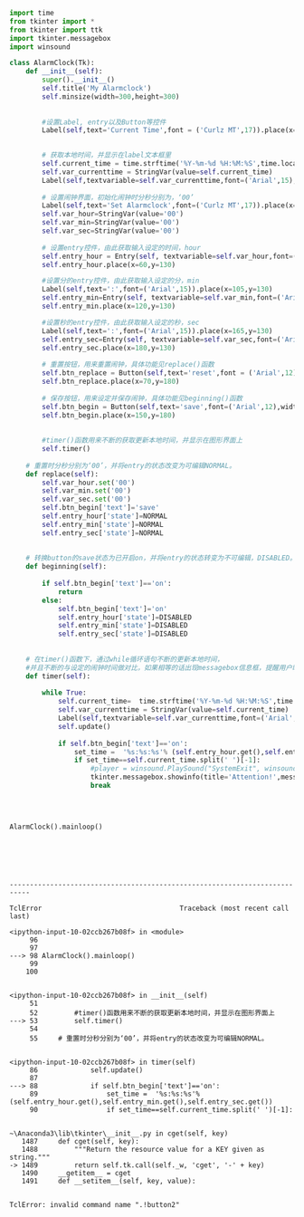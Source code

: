 

```python
import time
from tkinter import *
from tkinter import ttk
import tkinter.messagebox
import winsound

class AlarmClock(Tk):
    def __init__(self):
        super().__init__()
        self.title('My Alarmclock')
        self.minsize(width=300,height=300)
        
        
        #设置Label, entry以及Button等控件
        Label(self,text='Current Time',font = ('Curlz MT',17)).place(x=90,y=10)
        

        # 获取本地时间，并显示在label文本框里        
        self.current_time = time.strftime('%Y-%m-%d %H:%M:%S',time.localtime(time.time()))
        self.var_currenttime = StringVar(value=self.current_time)
        Label(self,textvariable=self.var_currenttime,font=('Arial',15),bg='#EC795D').place(x=50,y=50)
        
        # 设置闹钟界面，初始化闹钟时分秒分别为，‘00’
        Label(self,text='Set Alarmclock',font=('Curlz MT',17)).place(x=80,y=90)
        self.var_hour=StringVar(value='00')
        self.var_min=StringVar(value='00')
        self.var_sec=StringVar(value='00')
        
        # 设置entry控件，由此获取输入设定的时间，hour
        self.entry_hour = Entry(self, textvariable=self.var_hour,font=('Arial',15),bg='#EC795D',width=3,justify='center')
        self.entry_hour.place(x=60,y=130)

        #设置分的entry控件，由此获取输入设定的分，min
        Label(self,text=':',font=('Arial',15)).place(x=105,y=130)
        self.entry_min=Entry(self, textvariable=self.var_min,font=('Arial',15),bg='#EC795D',width=3,justify='center')
        self.entry_min.place(x=120,y=130)

        #设置秒的entry控件，由此获取输入设定的秒，sec
        Label(self,text=':',font=('Arial',15)).place(x=165,y=130)
        self.entry_sec=Entry(self, textvariable=self.var_sec,font=('Arial',15),bg='#EC795D',width=3,justify='center')
        self.entry_sec.place(x=180,y=130)
        
        # 重置按钮，用来重置闹钟，具体功能见replace()函数
        self.btn_replace = Button(self,text='reset',font = ('Arial',12),width=5,command=self.replace)
        self.btn_replace.place(x=70,y=180)
        
        # 保存按钮，用来设定并保存闹钟，具体功能见beginning()函数
        self.btn_begin = Button(self,text='save',font=('Arial',12),width=5,command=self.beginning)
        self.btn_begin.place(x=150,y=180)
        
        
        #timer()函数用来不断的获取更新本地时间，并显示在图形界面上
        self.timer()
    
    # 重置时分秒分别为‘00’，并将entry的状态改变为可编辑NORMAL。
    def replace(self):
        self.var_hour.set('00')
        self.var_min.set('00')
        self.var_sec.set('00')
        self.btn_begin['text']='save'
        self.entry_hour['state']=NORMAL
        self.entry_min['state']=NORMAL
        self.entry_sec['state']=NORMAL
       
    
    # 转换button的save状态为已开启on，并将entry的状态转变为不可编辑，DISABLED。
    def beginning(self):
        
        if self.btn_begin['text']=='on':
            return
        else:
            self.btn_begin['text']='on'
            self.entry_hour['state']=DISABLED
            self.entry_min['state']=DISABLED
            self.entry_sec['state']=DISABLED
   
    
    # 在timer()函数下，通过while循环语句不断的更新本地时间，
    #并且不断的与设定的闹钟时间做对比，如果相等的话出现messagebox信息框，提醒用户时间已到！
    def timer(self):
        
        while True:
            self.current_time=  time.strftime('%Y-%m-%d %H:%M:%S',time.localtime(time.time()))
            self.var_currenttime = StringVar(value=self.current_time)
            Label(self,textvariable=self.var_currenttime,font=('Arial',15),bg='#D6EAF8').place(x=50,y=50)
            self.update()
            
            if self.btn_begin['text']=='on':
                set_time =  '%s:%s:%s'% (self.entry_hour.get(),self.entry_min.get(),self.entry_sec.get())
                if set_time==self.current_time.split(' ')[-1]:
                    #player = winsound.PlaySound("SystemExit", winsound.SND_ALIAS)
                    tkinter.messagebox.showinfo(title='Attention!',message='已经到时间啦！')
                    break
      

    

AlarmClock().mainloop()

    
    
    
    
```


    ---------------------------------------------------------------------------

    TclError                                  Traceback (most recent call last)

    <ipython-input-10-02ccb267b08f> in <module>
         96 
         97 
    ---> 98 AlarmClock().mainloop()
         99 
        100 
    

    <ipython-input-10-02ccb267b08f> in __init__(self)
         51 
         52         #timer()函数用来不断的获取更新本地时间，并显示在图形界面上
    ---> 53         self.timer()
         54 
         55     # 重置时分秒分别为‘00’，并将entry的状态改变为可编辑NORMAL。
    

    <ipython-input-10-02ccb267b08f> in timer(self)
         86             self.update()
         87 
    ---> 88             if self.btn_begin['text']=='on':
         89                 set_time =  '%s:%s:%s'% (self.entry_hour.get(),self.entry_min.get(),self.entry_sec.get())
         90                 if set_time==self.current_time.split(' ')[-1]:
    

    ~\Anaconda3\lib\tkinter\__init__.py in cget(self, key)
       1487     def cget(self, key):
       1488         """Return the resource value for a KEY given as string."""
    -> 1489         return self.tk.call(self._w, 'cget', '-' + key)
       1490     __getitem__ = cget
       1491     def __setitem__(self, key, value):
    

    TclError: invalid command name ".!button2"

